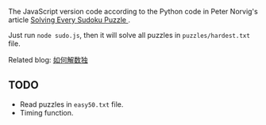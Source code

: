 The JavaScript version code according to the Python code in Peter Norvig's article [Solving Every Sudoku Puzzle
](https://norvig.com/sudoku.html).

Just run `node sudo.js`, then it will solve all puzzles in `puzzles/hardest.txt` file.


Related blog: [如何解数独](http://www.wukai.me/2022/02/16/sudoku/)

## TODO

- Read puzzles in `easy50.txt` file.
- Timing function.
